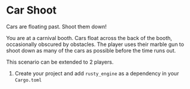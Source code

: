 # Car Shoot

Cars are floating past. Shoot them down!

You are at a carnival booth. Cars float across the back of the booth, occasionally obscured by obstacles. The player uses their marble gun to shoot down as many of the cars as possible before the time runs out.

This scenario can be extended to 2 players.

1. Create your project and add `rusty_engine` as a dependency in your `Cargo.toml`
